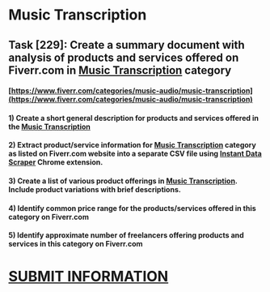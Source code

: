 # Music Transcription
## Task [229]: Create a summary document with analysis of products and services offered on Fiverr.com in [Music Transcription](https://www.fiverr.com/categories/music-audio/music-transcription) category
#### [https://www.fiverr.com/categories/music-audio/music-transcription](https://www.fiverr.com/categories/music-audio/music-transcription)
#### 1) Create a short general description for products and services offered in the [Music Transcription](https://www.fiverr.com/categories/music-audio/music-transcription)
#### 2) Extract product/service information for [Music Transcription](https://www.fiverr.com/categories/music-audio/music-transcription) category as listed on Fiverr.com website into a separate CSV file using [Instant Data Scraper](https://chrome.google.com/webstore/detail/instant-data-scraper/ofaokhiedipichpaobibbnahnkdoiiah) Chrome extension.
#### 3) Create a list of various product offerings in [Music Transcription](https://www.fiverr.com/categories/music-audio/music-transcription). Include product variations with brief descriptions.
#### 4) Identify common price range for the products/services offered in this category on Fiverr.com
#### 5) Identify approximate number of freelancers offering products and services in this category on Fiverr.com

# [SUBMIT INFORMATION](https://forms.office.com/r/8AEKjkLxKG)
